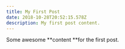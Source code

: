 ```yaml
---
title: My First Post
date: 2018-10-28T20:52:15.578Z
description: My first post content.
---
```

Some awesome **content **for the first post.
